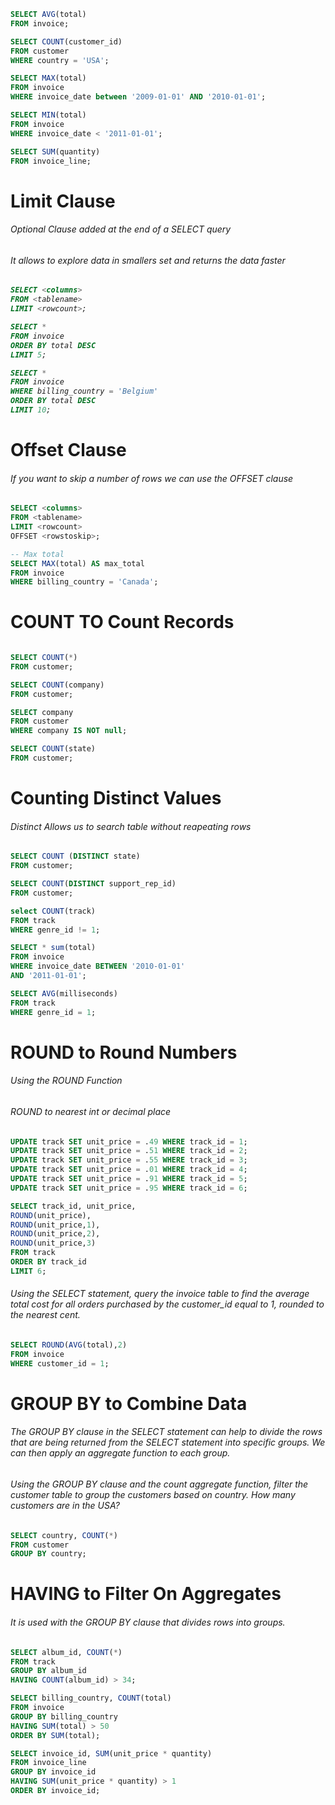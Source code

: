 ``` SQL
SELECT AVG(total)
FROM invoice;

SELECT COUNT(customer_id)
FROM customer
WHERE country = 'USA';

SELECT MAX(total)
FROM invoice
WHERE invoice_date between '2009-01-01' AND '2010-01-01';

SELECT MIN(total)
FROM invoice
WHERE invoice_date < '2011-01-01';

SELECT SUM(quantity)
FROM invoice_line;
```

<h1>Limit Clause</h1>
<h6>Optional Clause added at the end of a SELECT query</h6>
<h6>It allows to explore data in smallers set and returns the data faster<h6>

```SQL
SELECT <columns>
FROM <tablename>
LIMIT <rowcount>;

SELECT *
FROM invoice
ORDER BY total DESC
LIMIT 5;

SELECT *
FROM invoice
WHERE billing_country = 'Belgium'
ORDER BY total DESC
LIMIT 10;
```

<h1>Offset Clause</h1>
<h6>If you want to skip a number of rows we can use the OFFSET clause </h6>

```SQL
SELECT <columns>
FROM <tablename>
LIMIT <rowcount>
OFFSET <rowstoskip>;
```

```SQL
-- Max total
SELECT MAX(total) AS max_total
FROM invoice
WHERE billing_country = 'Canada';
```

<h1>COUNT TO Count Records</h1>
<h6></h6>

```SQL
SELECT COUNT(*) 
FROM customer;

SELECT COUNT(company) 
FROM customer;

SELECT company 
FROM customer
WHERE company IS NOT null;

SELECT COUNT(state) 
FROM customer;
```

<h1>Counting Distinct Values</h1>
<h6>Distinct Allows us to search table without reapeating rows</h6>

```SQL
SELECT COUNT (DISTINCT state) 
FROM customer;

SELECT COUNT(DISTINCT support_rep_id) 
FROM customer;

select COUNT(track)
FROM track
WHERE genre_id != 1;

SELECT * sum(total)
FROM invoice
WHERE invoice_date BETWEEN '2010-01-01'
AND '2011-01-01';

SELECT AVG(milliseconds)
FROM track
WHERE genre_id = 1;
```

<h1>ROUND to Round Numbers</h1>
<h6>Using the ROUND Function</h6>
<h6>ROUND to nearest int or decimal place</h6>

```SQL
UPDATE track SET unit_price = .49 WHERE track_id = 1;
UPDATE track SET unit_price = .51 WHERE track_id = 2;
UPDATE track SET unit_price = .55 WHERE track_id = 3;
UPDATE track SET unit_price = .01 WHERE track_id = 4;
UPDATE track SET unit_price = .91 WHERE track_id = 5;
UPDATE track SET unit_price = .95 WHERE track_id = 6;

SELECT track_id, unit_price, 
ROUND(unit_price), 
ROUND(unit_price,1),
ROUND(unit_price,2),
ROUND(unit_price,3) 
FROM track
ORDER BY track_id
LIMIT 6;
```

<h6>Using the SELECT statement, query the invoice table to find the average total cost for all orders purchased by the customer_id equal to 1, rounded to the nearest cent.</h6>

```SQL
SELECT ROUND(AVG(total),2) 
FROM invoice
WHERE customer_id = 1;
```

<h1>GROUP BY to Combine Data</h1>
<h6>The GROUP BY clause in the SELECT statement can help to divide the rows that are being returned from the SELECT statement into specific groups. We can then apply an aggregate function to each group.</h6>

<h6>Using the GROUP BY clause and the count aggregate function, filter the customer table to group the customers based on country. 
How many customers are in the USA?</h6>

```SQL
SELECT country, COUNT(*)
FROM customer
GROUP BY country;
```

<h1>HAVING to Filter On Aggregates</h1>
<h6> It is used with the GROUP BY clause that divides rows into groups.<h6>
<h6></h6>

```SQL
SELECT album_id, COUNT(*)
FROM track
GROUP BY album_id
HAVING COUNT(album_id) > 34;

SELECT billing_country, COUNT(total) 
FROM invoice
GROUP BY billing_country
HAVING SUM(total) > 50
ORDER BY SUM(total);

SELECT invoice_id, SUM(unit_price * quantity)
FROM invoice_line
GROUP BY invoice_id
HAVING SUM(unit_price * quantity) > 1
ORDER BY invoice_id;
```